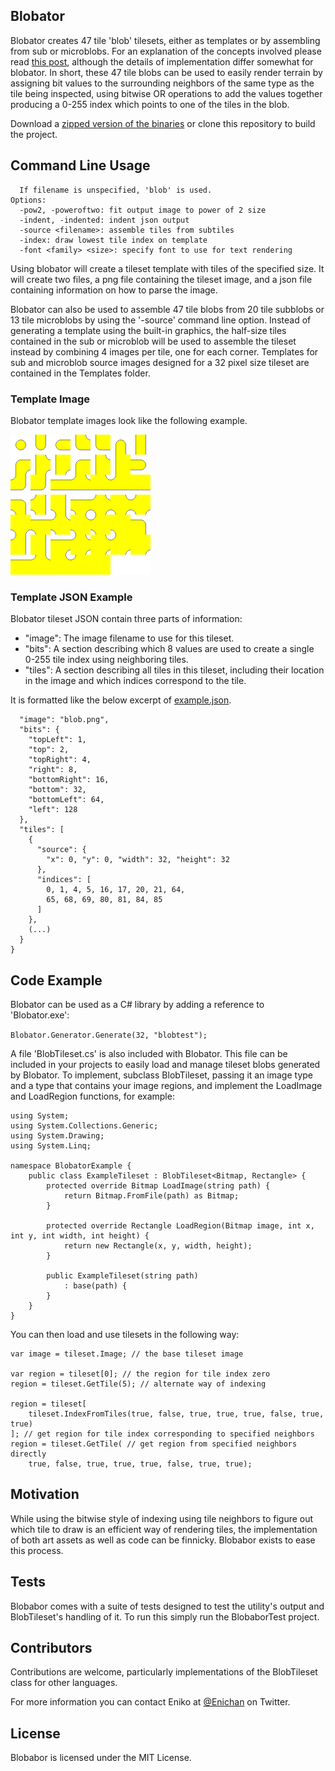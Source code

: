 ## Blobator

Blobator creates 47 tile 'blob' tilesets, either as templates or by assembling from sub or microblobs. For an explanation of the concepts involved please read [this post](http://personal.boristhebrave.com/tutorials/tileset-roundup), although the details of implementation differ somewhat for blobator. In short, these 47 tile blobs can be used to easily render terrain by assigning bit values to the surrounding neighbors of the same type as the tile being inspected, using bitwise OR operations to add the values together producing a 0-255 index which points to one of the tiles in the blob.

Download a [zipped version of the binaries](Blobator.zip) or clone this repository to build the project.

## Command Line Usage

```Usage: blobator.exe <size> <filename without extension>
  If filename is unspecified, 'blob' is used.
Options:
  -pow2, -poweroftwo: fit output image to power of 2 size
  -indent, -indented: indent json output
  -source <filename>: assemble tiles from subtiles
  -index: draw lowest tile index on template
  -font <family> <size>: specify font to use for text rendering
```

Using blobator will create a tileset template with tiles of the specified size. It will create two files, a png file containing the tileset image, and a json file containing information on how to parse the image.

Blobator can also be used to assemble 47 tile blobs from 20 tile subblobs or 13 tile microblobs by using the '-source' command line option. Instead of generating a template using the built-in graphics, the half-size tiles contained in the sub or microblob will be used to assemble the tileset instead by combining 4 images per tile, one for each corner. Templates for sub and microblob source images designed for a 32 pixel size tileset are contained in the Templates folder.

### Template Image ###

Blobator template images look like the following example.

![Blob tileset template example](example.png)

### Template JSON Example ##

Blobator tileset JSON contain three parts of information:

* "image": The image filename to use for this tileset.
* "bits": A section describing which 8 values are used to create a single 0-255 tile index using neighboring tiles.
* "tiles": A section describing all tiles in this tileset, including their location in the image and which indices correspond to the tile.

It is formatted like the below excerpt of [example.json](example.json).

```{
  "image": "blob.png",
  "bits": {
    "topLeft": 1,
    "top": 2,
    "topRight": 4,
    "right": 8,
    "bottomRight": 16,
    "bottom": 32,
    "bottomLeft": 64,
    "left": 128
  },
  "tiles": [
    {
      "source": {
        "x": 0, "y": 0, "width": 32, "height": 32
      },
      "indices": [
        0, 1, 4, 5, 16, 17, 20, 21, 64, 
        65, 68, 69, 80, 81, 84, 85
      ]
    },
    (...)
  }
}
```

## Code Example

Blobator can be used as a C# library by adding a reference to 'Blobator.exe':

`Blobator.Generator.Generate(32, "blobtest");`

A file 'BlobTileset.cs' is also included with Blobator. This file can be included in your projects to easily load and manage tileset blobs generated by Blobator. To implement, subclass BlobTileset, passing it an image type and a type that contains your image regions, and implement the LoadImage and LoadRegion functions, for example:

```using Blobator.Tileset;
using System;
using System.Collections.Generic;
using System.Drawing;
using System.Linq;

namespace BlobatorExample {
    public class ExampleTileset : BlobTileset<Bitmap, Rectangle> {
        protected override Bitmap LoadImage(string path) {
            return Bitmap.FromFile(path) as Bitmap;
        }

        protected override Rectangle LoadRegion(Bitmap image, int x, int y, int width, int height) {
            return new Rectangle(x, y, width, height);
        }

        public ExampleTileset(string path)
            : base(path) {
        }
    }
}
```

You can then load and use tilesets in the following way:

```var tileset = new ExampleTileset("example.json"); // load the tileset from json
var image = tileset.Image; // the base tileset image

var region = tileset[0]; // the region for tile index zero
region = tileset.GetTile(5); // alternate way of indexing

region = tileset[
    tileset.IndexFromTiles(true, false, true, true, true, false, true, true)
]; // get region for tile index corresponding to specified neighbors
region = tileset.GetTile( // get region from specified neighbors directly
    true, false, true, true, true, false, true, true);
```

## Motivation

While using the bitwise style of indexing using tile neighbors to figure out which tile to draw is an efficient way of rendering tiles, the implementation of both art assets as well as code can be finnicky. Blobabor exists to ease this process.

## Tests

Blobabor comes with a suite of tests designed to test the utility's output and BlobTileset's handling of it. To run this simply run the BlobaborTest project.

## Contributors

Contributions are welcome, particularly implementations of the BlobTileset class for other languages.

For more information you can contact Eniko at [@Enichan](https://twitter.com/Enichan) on Twitter.

## License

Blobabor is licensed under the MIT License.
